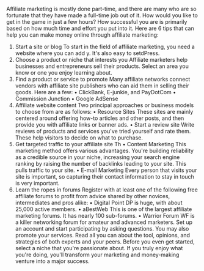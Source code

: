 Affiliate marketing is mostly done part-time, and there are many who are so fortunate that they have made a full-time job out of it. How would you like to get in the game in just a few hours? How successful you are is primarily based on how much time and effort you put into it.
Here are 6 tips that can help you can make money online through affiliate marketing:
1. Start a site or blog
To start in the field of affiliate marketing, you need a website where you can add y. It's also easy to setdPress.
2. Choose a product or niche that interests you
Affiliate marketers help businesses and entrepreneurs sell their products. Select an area you know or one you enjoy learning about.
3. Find a product or service to promote
Many affiliate networks connect vendors with affiliate site publishers who can aid them in selling their goods. Here are a few:
• ClickBank, E-junkie, and PayDotCom
• Commission Junction
• Google AdSense
4. Affiliate website content
Two principal approaches or business models to choose from are as follows:
• Resource Sites
These sites are mainly centered around offering how-to articles and other posts, and then provide you with affiliate links or banner ads.
• Start a review site
Write reviews of products and services you've tried yourself and rate them. These help visitors to decide on what to purchase.
5. Get targeted traffic to your affiliate site
Th
• Content Marketing
This marketing method offers various advantages. You're building reliability as a credible source in your niche, increasing your search engine ranking by raising the number of backlinks leading to your site. This pulls traffic to your site.
• E-mail Marketing
Every person that visits your site is important, so capturing their contact information to stay in touch is very important.
6. Learn the ropes in forums
Register with at least one of the following free affiliate forums to profit from advice shared by other novices, intermediates and pros alike:
• Digital Point
DP is huge, with about 25,000 active members.
• aBestWeb
This is one of the largest affiliate marketing forums. It has nearly 100 sub-forums.
• Warrior Forum
WF is a killer networking forum for amateur and advanced marketers. Set up an account and start participating by asking questions. You may also promote your services.
Read all you can about the tool, opinions, and strategies of both experts and your peers. Before you even get started, select a niche that you're passionate about. If you truly enjoy what you're doing, you'll transform your marketing and money-making venture into a major success.
